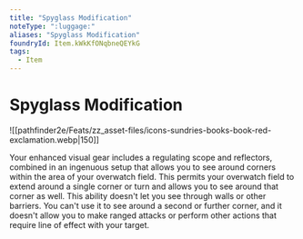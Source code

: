```yaml
---
title: "Spyglass Modification"
noteType: ":luggage:"
aliases: "Spyglass Modification"
foundryId: Item.kWkKfONqbneQEYkG
tags:
  - Item
---
```


# Spyglass Modification
![[pathfinder2e/Feats/zz_asset-files/icons-sundries-books-book-red-exclamation.webp|150]]

Your enhanced visual gear includes a regulating scope and reflectors, combined in an ingenuous setup that allows you to see around corners within the area of your overwatch field. This permits your overwatch field to extend around a single corner or turn and allows you to see around that corner as well. This ability doesn't let you see through walls or other barriers. You can't use it to see around a second or further corner, and it doesn't allow you to make ranged attacks or perform other actions that require line of effect with your target.
